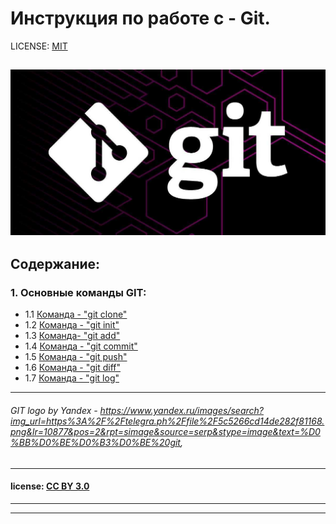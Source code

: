 # Инструкция по работе c - Git.

LICENSE: [MIT](./license.md)

![](./assets/17c86d4f862234bbc3a2f0a432a9f850.jpeg)
---
## Содержание:
### 1.  **Основные команды GIT:**
   +  1.1 [Команда - "git clone"](./clone.md)
   +  1.2 [Команда - "git init"](./init.md)
   +  1.3 [Команда- "git add"](./add.md)
   +  1.4 [Команда - "git commit"](./commit.md)
   +  1.5 [Команда - "git push"](./push.md)
   +  1.6 [Команда - "git diff"](./diff.md)
   +  1.7 [Команда - "git log"](./gitlog.md)
---

###### GIT logo by Yandex - https://www.yandex.ru/images/search?img_url=https%3A%2F%2Ftelegra.ph%2Ffile%2F5c5266cd14de282f81168.png&lr=10877&pos=2&rpt=simage&source=serp&stype=image&text=%D0%BB%D0%BE%D0%B3%D0%BE%20git, 
---
#### license: [CC BY 3.0](https://creativecommons.org/license/by/3.0/) 
---
---